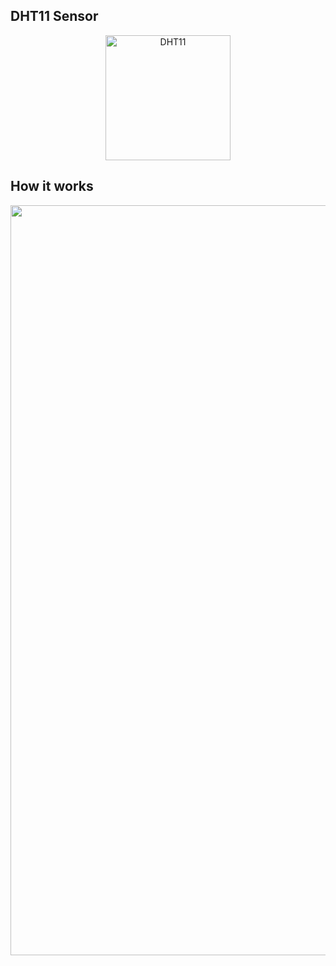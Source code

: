 ## DHT11 Sensor
<p align="center">
  <img src="https://github.com/user-attachments/assets/cd29cd12-9728-4d86-8494-47f886d36979" alt="DHT11" width="200">
</p>


## How it works
<p align="center">
  <img src="https://github.com/user-attachments/assets/0e967aab-e242-453e-b9bc-af51fc0a7300" alt="DHT11" width="1200">
</p>
